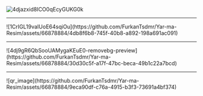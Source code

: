 ![4djazxid8ICO0qEcyGUKG0k](https://github.com/FurkanTsdmr/Yar-ma-Resim/assets/66878884/a486efc6-6239-430d-9851-432d5b3f16b5)
<hr>
![1CrIGL19vaIUoE64sqiOu](https://github.com/FurkanTsdmr/Yar-ma-Resim/assets/66878884/4db8f6b8-745f-40b8-a892-198a691ac091)
<hr>
![4dj9gR6QbSooUAMygaKEuE0-removebg-preview](https://github.com/FurkanTsdmr/Yar-ma-Resim/assets/66878884/30d30c5f-a17f-47bc-beca-49b1c22a7bcd)
<hr>
![qr_image](https://github.com/FurkanTsdmr/Yar-ma-Resim/assets/66878884/9eca90df-c76a-4915-b3f3-73691a4bf374)
